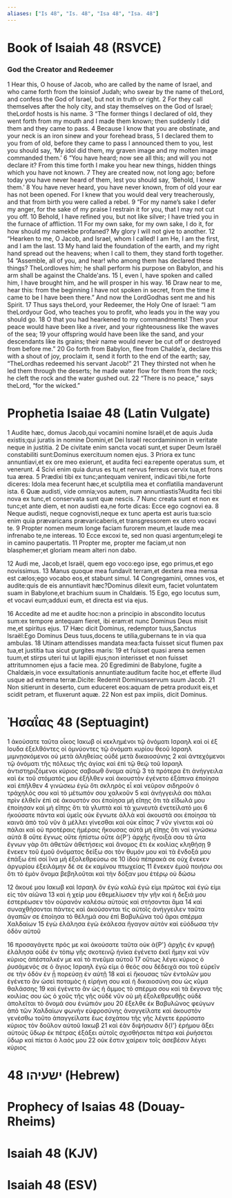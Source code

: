 ```yaml
---
aliases: ["Is 48", "Is. 48", "Isa 48", "Isa. 48"]
---
```



# Book of Isaiah 48 (RSVCE)

### God the Creator and Redeemer
1 Hear this, O house of Jacob, who are called by the name of Israel, and who came forth from the loinsiof Judah; who swear by the name of theLord, and confess the God of Israel, but not in truth or right.
2 For they call themselves after the holy city, and stay themselves on the God of Israel; theLordof hosts is his name.
3 “The former things I declared of old, they went forth from my mouth and I made them known; then suddenly I did them and they came to pass.
4 Because I know that you are obstinate, and your neck is an iron sinew and your forehead brass,
5 I declared them to you from of old, before they came to pass I announced them to you, lest you should say, ‘My idol did them, my graven image and my molten image commanded them.’
6 “You have heard; now see all this; and will you not declare it? From this time forth I make you hear new things, hidden things which you have not known.
7 They are created now, not long ago; before today you have never heard of them, lest you should say, ‘Behold, I knew them.’
8 You have never heard, you have never known, from of old your ear has not been opened. For I knew that you would deal very treacherously, and that from birth you were called a rebel.
9 “For my name’s sake I defer my anger, for the sake of my praise I restrain it for you, that I may not cut you off.
10 Behold, I have refined you, but not like silver; I have tried you in the furnace of affliction.
11 For my own sake, for my own sake, I do it, for how should my namekbe profaned? My glory I will not give to another.
12 “Hearken to me, O Jacob, and Israel, whom I called! I am He, I am the first, and I am the last.
13 My hand laid the foundation of the earth, and my right hand spread out the heavens; when I call to them, they stand forth together.
14 “Assemble, all of you, and hear! who among them has declared these things? TheLordloves him; he shall perform his purpose on Babylon, and his arm shall be against the Chaldeʹans.
15 I, even I, have spoken and called him, I have brought him, and he will prosper in his way.
16 Draw near to me, hear this: from the beginning I have not spoken in secret, from the time it came to be I have been there.” And now the LordGodhas sent me and his Spirit.
17 Thus says theLord, your Redeemer, the Holy One of Israel: “I am theLordyour God, who teaches you to profit, who leads you in the way you should go.
18 O that you had hearkened to my commandments! Then your peace would have been like a river, and your righteousness like the waves of the sea;
19 your offspring would have been like the sand, and your descendants like its grains; their name would never be cut off or destroyed from before me.”
20 Go forth from Babylon, flee from Chaldeʹa, declare this with a shout of joy, proclaim it, send it forth to the end of the earth; say, “TheLordhas redeemed his servant Jacob!”
21 They thirsted not when he led them through the deserts; he made water flow for them from the rock; he cleft the rock and the water gushed out.
22 “There is no peace,” says theLord, “for the wicked.”


# Prophetia Isaiae 48 (Latin Vulgate)

1 Audite hæc, domus Jacob,qui vocamini nomine Israël,et de aquis Juda existis;qui juratis in nomine Domini,et Dei Israël recordamininon in veritate neque in justitia.
2 De civitate enim sancta vocati sunt,et super Deum Israël constabiliti sunt:Dominus exercituum nomen ejus.
3 Priora ex tunc annuntiavi,et ex ore meo exierunt, et audita feci ea:repente operatus sum, et venerunt.
4 Scivi enim quia durus es tu,et nervus ferreus cervix tua,et frons tua ærea.
5 Prædixi tibi ex tunc;antequam venirent, indicavi tibi,ne forte diceres: Idola mea fecerunt hæc,et sculptilia mea et conflatilia mandaverunt ista.
6 Quæ audisti, vide omnia;vos autem, num annuntiastis?Audita feci tibi nova ex tunc,et conservata sunt quæ nescis.
7 Nunc creata sunt et non ex tunc;et ante diem, et non audisti ea,ne forte dicas: Ecce ego cognovi ea.
8 Neque audisti, neque cognovisti,neque ex tunc aperta est auris tua:scio enim quia prævaricans prævaricaberis,et transgressorem ex utero vocavi te.
9 Propter nomen meum longe faciam furorem meum,et laude mea infrenabo te,ne intereas.
10 Ecce excoxi te, sed non quasi argentum;elegi te in camino paupertatis.
11 Propter me, propter me faciam,ut non blasphemer;et gloriam meam alteri non dabo.

12 Audi me, Jacob,et Israël, quem ego voco:ego ipse, ego primus,et ego novissimus.
13 Manus quoque mea fundavit terram,et dextera mea mensa est cælos;ego vocabo eos,et stabunt simul.
14 Congregamini, omnes vos, et audite:quis de eis annuntiavit hæc?Dominus dilexit eum, faciet voluntatem suam in Babylone,et brachium suum in Chaldæis.
15 Ego, ego locutus sum, et vocavi eum;adduxi eum, et directa est via ejus.

16 Accedite ad me et audite hoc:non a principio in abscondito locutus sum:ex tempore antequam fieret, ibi eram:et nunc Dominus Deus misit me,et spiritus ejus.
17 Hæc dicit Dominus, redemptor tuus,Sanctus Israël:Ego Dominus Deus tuus,docens te utilia,gubernans te in via qua ambulas.
18 Utinam attendisses mandata mea:facta fuisset sicut flumen pax tua,et justitia tua sicut gurgites maris:
19 et fuisset quasi arena semen tuum,et stirps uteri tui ut lapilli ejus;non interisset et non fuisset attritumnomen ejus a facie mea.
20 Egredimini de Babylone, fugite a Chaldæis,in voce exsultationis annuntiate:auditum facite hoc,et efferte illud usque ad extrema terræ.Dicite: Redemit Dominusservum suum Jacob.
21 Non sitierunt in deserto, cum educeret eos:aquam de petra produxit eis,et scidit petram, et fluxerunt aquæ.
22 Non est pax impiis, dicit Dominus.


# Ἠσαΐας 48 (Septuagint)

1 ἀκούσατε ταῦτα οἶκος Ιακωβ οἱ κεκλημένοι τῷ ὀνόματι Ισραηλ καὶ οἱ ἐξ Ιουδα ἐξελθόντες οἱ ὀμνύοντες τῷ ὀνόματι κυρίου θεοῦ Ισραηλ μιμνῃσκόμενοι οὐ μετὰ ἀληθείας οὐδὲ μετὰ δικαιοσύνης
2 καὶ ἀντεχόμενοι τῷ ὀνόματι τῆς πόλεως τῆς ἁγίας καὶ ἐπὶ τῷ θεῷ τοῦ Ισραηλ ἀντιστηριζόμενοι κύριος σαβαωθ ὄνομα αὐτῷ
3 τὰ πρότερα ἔτι ἀνήγγειλα καὶ ἐκ τοῦ στόματός μου ἐξῆλθεν καὶ ἀκουστὸν ἐγένετο ἐξάπινα ἐποίησα καὶ ἐπῆλθεν
4 γινώσκω ἐγὼ ὅτι σκληρὸς εἶ καὶ νεῦρον σιδηροῦν ὁ τράχηλός σου καὶ τὸ μέτωπόν σου χαλκοῦν
5 καὶ ἀνήγγειλά σοι πάλαι πρὶν ἐλθεῖν ἐπὶ σὲ ἀκουστόν σοι ἐποίησα μὴ εἴπῃς ὅτι τὰ εἴδωλά μου ἐποίησαν καὶ μὴ εἴπῃς ὅτι τὰ γλυπτὰ καὶ τὰ χωνευτὰ ἐνετείλατό μοι
6 ἠκούσατε πάντα καὶ ὑμεῖς οὐκ ἔγνωτε ἀλλὰ καὶ ἀκουστά σοι ἐποίησα τὰ καινὰ ἀπὸ τοῦ νῦν ἃ μέλλει γίνεσθαι καὶ οὐκ εἶπας
7 νῦν γίνεται καὶ οὐ πάλαι καὶ οὐ προτέραις ἡμέραις ἤκουσας αὐτά μὴ εἴπῃς ὅτι ναί γινώσκω αὐτά
8 οὔτε ἔγνως οὔτε ἠπίστω οὔτε ἀ{P'} ἀρχῆς ἤνοιξά σου τὰ ὦτα ἔγνων γὰρ ὅτι ἀθετῶν ἀθετήσεις καὶ ἄνομος ἔτι ἐκ κοιλίας κληθήσῃ
9 ἕνεκεν τοῦ ἐμοῦ ὀνόματος δείξω σοι τὸν θυμόν μου καὶ τὰ ἔνδοξά μου ἐπάξω ἐπὶ σοί ἵνα μὴ ἐξολεθρεύσω σε
10 ἰδοὺ πέπρακά σε οὐχ ἕνεκεν ἀργυρίου ἐξειλάμην δέ σε ἐκ καμίνου πτωχείας
11 ἕνεκεν ἐμοῦ ποιήσω σοι ὅτι τὸ ἐμὸν ὄνομα βεβηλοῦται καὶ τὴν δόξαν μου ἑτέρῳ οὐ δώσω

12 ἄκουέ μου Ιακωβ καὶ Ισραηλ ὃν ἐγὼ καλῶ ἐγώ εἰμι πρῶτος καὶ ἐγώ εἰμι εἰς τὸν αἰῶνα
13 καὶ ἡ χείρ μου ἐθεμελίωσεν τὴν γῆν καὶ ἡ δεξιά μου ἐστερέωσεν τὸν οὐρανόν καλέσω αὐτούς καὶ στήσονται ἅμα
14 καὶ συναχθήσονται πάντες καὶ ἀκούσονται τίς αὐτοῖς ἀνήγγειλεν ταῦτα ἀγαπῶν σε ἐποίησα τὸ θέλημά σου ἐπὶ Βαβυλῶνα τοῦ ἆραι σπέρμα Χαλδαίων
15 ἐγὼ ἐλάλησα ἐγὼ ἐκάλεσα ἤγαγον αὐτὸν καὶ εὐόδωσα τὴν ὁδὸν αὐτοῦ

16 προσαγάγετε πρός με καὶ ἀκούσατε ταῦτα οὐκ ἀ{P'} ἀρχῆς ἐν κρυφῇ ἐλάλησα οὐδὲ ἐν τόπῳ γῆς σκοτεινῷ ἡνίκα ἐγένετο ἐκεῖ ἤμην καὶ νῦν κύριος ἀπέσταλκέν με καὶ τὸ πνεῦμα αὐτοῦ
17 οὕτως λέγει κύριος ὁ ῥυσάμενός σε ὁ ἅγιος Ισραηλ ἐγώ εἰμι ὁ θεός σου δέδειχά σοι τοῦ εὑρεῖν σε τὴν ὁδόν ἐν ᾗ πορεύσῃ ἐν αὐτῇ
18 καὶ εἰ ἤκουσας τῶν ἐντολῶν μου ἐγένετο ἂν ὡσεὶ ποταμὸς ἡ εἰρήνη σου καὶ ἡ δικαιοσύνη σου ὡς κῦμα θαλάσσης
19 καὶ ἐγένετο ἂν ὡς ἡ ἄμμος τὸ σπέρμα σου καὶ τὰ ἔκγονα τῆς κοιλίας σου ὡς ὁ χοῦς τῆς γῆς οὐδὲ νῦν οὐ μὴ ἐξολεθρευθῇς οὐδὲ ἀπολεῖται τὸ ὄνομά σου ἐνώπιόν μου
20 ἔξελθε ἐκ Βαβυλῶνος φεύγων ἀπὸ τῶν Χαλδαίων φωνὴν εὐφροσύνης ἀναγγείλατε καὶ ἀκουστὸν γενέσθω τοῦτο ἀπαγγείλατε ἕως ἐσχάτου τῆς γῆς λέγετε ἐρρύσατο κύριος τὸν δοῦλον αὐτοῦ Ιακωβ
21 καὶ ἐὰν διψήσωσιν δ{I'} ἐρήμου ἄξει αὐτούς ὕδωρ ἐκ πέτρας ἐξάξει αὐτοῖς σχισθήσεται πέτρα καὶ ῥυήσεται ὕδωρ καὶ πίεται ὁ λαός μου
22 οὐκ ἔστιν χαίρειν τοῖς ἀσεβέσιν λέγει κύριος


# 48 ישעיהו (Hebrew)


# Prophecy of Isaias 48 (Douay-Rheims)


# Isaiah 48 (KJV)


# Isaiah 48 (ESV)


